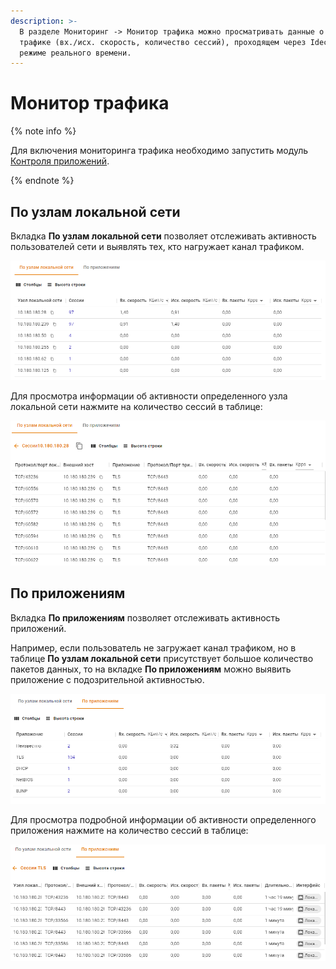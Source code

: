 ```yaml
---
description: >-
  В разделе Мониторинг -> Монитор трафика можно просматривать данные о
  трафике (вх./исх. скорость, количество сессий), проходящем через Ideco NGFW в
  режиме реального времени.
---
```


# Монитор трафика

{% note info %}

Для включения мониторинга трафика необходимо запустить модуль [Контроля приложений](../../../ngfw/settings/access-rules/application-control.md).

{% endnote %}

## По узлам локальной сети

Вкладка **По узлам локальной сети** позволяет отслеживать активность пользователей сети и выявлять тех, кто нагружает канал трафиком.

![](../../../_images/monitor-local-network.png)

Для просмотра информации об активности определенного узла локальной сети нажмите на количество сессий в таблице:

![](../../../_images/monitor-local-network2.png)

## По приложениям

Вкладка **По приложениям** позволяет отслеживать активность приложений.

Например, если пользователь не загружает канал трафиком, но в таблице **По узлам локальной сети** присутствует большое количество пакетов данных, то на вкладке **По приложениям** можно выявить приложение с подозрительной активностью.

![](../../../_images/monitor-prot.png)

Для просмотра подробной информации об активности определенного приложения нажмите на количество сессий в таблице:

![](../../../_images/monitor-prot2.png)